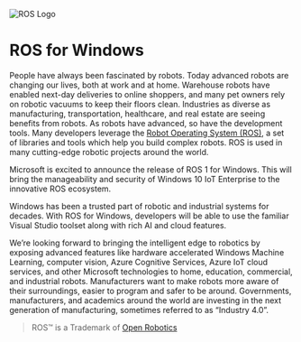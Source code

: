 ![ROS Logo](http://www.ros.org/wp-content/uploads/2013/10/rosorg-logo1.png)

# ROS for Windows
People have always been fascinated by robots. Today advanced robots are changing our lives, both at work and at home. Warehouse robots have enabled next-day deliveries to online shoppers, and many pet owners rely on robotic vacuums to keep their floors clean. 
Industries as diverse as manufacturing, transportation, healthcare, and real estate are seeing benefits from robots. As robots have advanced, so have the development tools. Many developers leverage the [Robot Operating System (ROS)](http://ros.org), 
a set of libraries and tools which help you build complex robots. ROS is used in many cutting-edge robotic projects around the world. 

Microsoft is excited to announce the release of ROS 1 for Windows. This will bring the manageability and security of Windows 10 IoT Enterprise to the innovative ROS ecosystem.

Windows has been a trusted part of robotic and industrial systems for decades. With ROS for Windows, developers will be able to use the familiar Visual Studio toolset along with rich AI and cloud features. 

We’re looking forward to bringing the intelligent edge to robotics by exposing advanced features like hardware accelerated Windows Machine Learning, computer vision, Azure Cognitive Services, Azure IoT cloud services, and other Microsoft technologies to home, education, commercial, and industrial robots. 
Manufacturers want to make robots more aware of their surroundings, easier to program and safer to be around. Governments, manufacturers, and academics around the world are investing in the next generation of manufacturing, sometimes referred to as “Industry 4.0”. 

> ROS&trade; is a Trademark of [Open Robotics](https://www.openrobotics.org/)